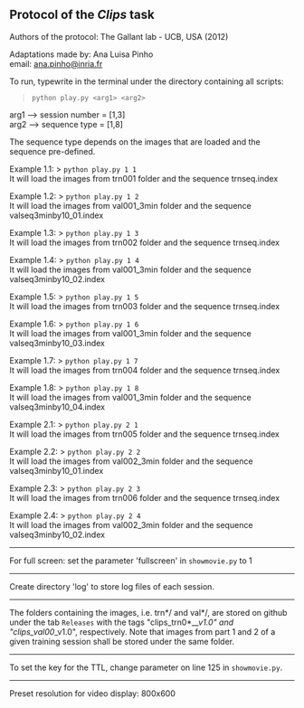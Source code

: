 ## Protocol of the *Clips* task

Authors of the protocol: The Gallant lab - UCB, USA (2012)

Adaptations made by: Ana Luisa Pinho   
email: ana.pinho@inria.fr  


To run, typewrite in the terminal under the directory containing all scripts:
> `python play.py <arg1> <arg2>`

arg1 --> session number = [1,3]  
arg2 --> sequence type = [1,8]

The sequence type depends on the images that are loaded and the sequence pre-defined.

Example 1.1: > `python play.py 1 1`  
It will load the images from trn001 folder and the sequence trnseq.index

Example 1.2: > `python play.py 1 2`  
It will load the images from val001_3min folder and the sequence valseq3minby10_01.index

Example 1.3: > `python play.py 1 3`  
It will load the images from trn002 folder and the sequence trnseq.index

Example 1.4: > `python play.py 1 4`  
It will load the images from val001_3min folder and the sequence valseq3minby10_02.index

Example 1.5: > `python play.py 1 5`  
It will load the images from trn003 folder and the sequence trnseq.index

Example 1.6: > `python play.py 1 6`  
It will load the images from val001_3min folder and the sequence valseq3minby10_03.index

Example 1.7: > `python play.py 1 7`  
It will load the images from trn004 folder and the sequence trnseq.index

Example 1.8: > `python play.py 1 8`  
It will load the images from val001_3min folder and the sequence valseq3minby10_04.index

Example 2.1: > `python play.py 2 1`  
It will load the images from trn005 folder and the sequence trnseq.index

Example 2.2: > `python play.py 2 2`  
It will load the images from val002_3min folder and the sequence valseq3minby10_01.index

Example 2.3: > `python play.py 2 3`  
It will load the images from trn006 folder and the sequence trnseq.index

Example 2.4: > `python play.py 2 4`  
It will load the images from val002_3min folder and the sequence valseq3minby10_02.index

_________________________________________________________________________________________________

For full screen: set the parameter 'fullscreen' in `showmovie.py` to 1

_________________________________________________________________________________________________

Create directory 'log' to store log files of each session.

_________________________________________________________________________________________________

The folders containing the images, i.e. trn*/ and val*/, are stored on github under the tab `Releases` with the tags "clips\_trn0*\_*\_v1.0" and "clips\_val00*\_v1.0", respectively. Note that images from part 1 and 2 of a given training session shall be stored under the same folder.

_________________________________________________________________________________________________

To set the key for the TTL, change parameter on line 125 in `showmovie.py`.

_________________________________________________________________________________________________

Preset resolution for video display:
800x600
